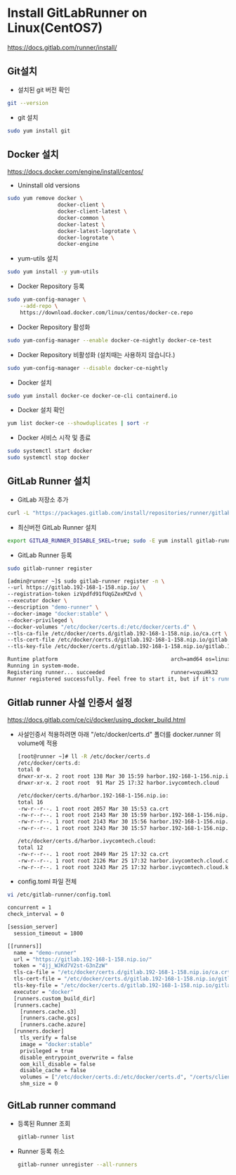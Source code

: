 # Install GitLabRunner on Linux(CentOS7)
https://docs.gitlab.com/runner/install/

## Git설치

- 설치된 git 버전 확인
```bash
git --version
```

- git 설치
```bash
sudo yum install git
```

## Docker 설치
https://docs.docker.com/engine/install/centos/

- Uninstall old versions
```bash
sudo yum remove docker \
                docker-client \
                docker-client-latest \
                docker-common \
                docker-latest \
                docker-latest-logrotate \
                docker-logrotate \
                docker-engine
```

- yum-utils 설치
```bash
sudo yum install -y yum-utils
```

- Docker Repository 등록
```bash
sudo yum-config-manager \
    --add-repo \
    https://download.docker.com/linux/centos/docker-ce.repo
```

- Docker Repository 활성화
```bash
sudo yum-config-manager --enable docker-ce-nightly docker-ce-test
```

- Docker Repository 비활성화 (설치때는 사용하지 않습니다.)
```bash
sudo yum-config-manager --disable docker-ce-nightly
```

- Docker 설치
```bash
sudo yum install docker-ce docker-ce-cli containerd.io
```

- Docker 설치 확인
```bash
yum list docker-ce --showduplicates | sort -r
```

- Docker 서비스 시작 및 종료
```bash
sudo systemctl start docker
sudo systemctl stop docker
```

## GitLab Runner 설치

- GitLab 저장소 추가
```bash
curl -L "https://packages.gitlab.com/install/repositories/runner/gitlab-runner/script.rpm.sh" | sudo bash
```

- 최신버전 GitLab Runner 설치
```bash
export GITLAB_RUNNER_DISABLE_SKEL=true; sudo -E yum install gitlab-runner
```

- GitLab Runner 등록
```bash
sudo gitlab-runner register

[admin@runner ~]$ sudo gitlab-runner register -n \
--url https://gitlab.192-168-1-158.nip.io/ \
--registration-token izVpdfd91fUqGZexMZvd \
--executor docker \
--description "demo-runner" \
--docker-image "docker:stable" \
--docker-privileged \
--docker-volumes "/etc/docker/certs.d:/etc/docker/certs.d" \
--tls-ca-file /etc/docker/certs.d/gitlab.192-168-1-158.nip.io/ca.crt \
--tls-cert-file /etc/docker/certs.d/gitlab.192-168-1-158.nip.io/gitlab.192-168-1-158.nip.io.cert \
--tls-key-file /etc/docker/certs.d/gitlab.192-168-1-158.nip.io/gitlab.192-168-1-158.nip.io.key

Runtime platform                                    arch=amd64 os=linux pid=34430 revision=132560ae version=13.9.0~beta.142.g132560ae
Running in system-mode.
Registering runner... succeeded                     runner=vqxuHk32
Runner registered successfully. Feel free to start it, but if it's running already the config should be automatically reloaded!
```

## Gitlab runner 사설 인증서 설정
https://docs.gitlab.com/ce/ci/docker/using_docker_build.html

- 사설인증서 적용하려면 아래 "/etc/docker/certs.d" 폴더를 docker.runner 의 volume에 적용
  ```bash
  [root@runner ~]# ll -R /etc/docker/certs.d
  /etc/docker/certs.d:
  total 0
  drwxr-xr-x. 2 root root 138 Mar 30 15:59 harbor.192-168-1-156.nip.io
  drwxr-xr-x. 2 root root  91 Mar 25 17:32 harbor.ivycomtech.cloud
  
  /etc/docker/certs.d/harbor.192-168-1-156.nip.io:
  total 16
  -rw-r--r--. 1 root root 2057 Mar 30 15:53 ca.crt
  -rw-r--r--. 1 root root 2143 Mar 30 15:59 harbor.192-168-1-156.nip.io.cert
  -rw-r--r--. 1 root root 2143 Mar 30 15:56 harbor.192-168-1-156.nip.io.crt
  -rw-r--r--. 1 root root 3243 Mar 30 15:57 harbor.192-168-1-156.nip.io.key
  
  /etc/docker/certs.d/harbor.ivycomtech.cloud:
  total 12
  -rw-r--r--. 1 root root 2049 Mar 25 17:32 ca.crt
  -rw-r--r--. 1 root root 2126 Mar 25 17:32 harbor.ivycomtech.cloud.cert
  -rw-r--r--. 1 root root 3243 Mar 25 17:32 harbor.ivycomtech.cloud.key
  ```

- config.toml 파일 전체
```bash
vi /etc/gitlab-runner/config.toml

concurrent = 1
check_interval = 0

[session_server]
  session_timeout = 1800

[[runners]]
  name = "demo-runner"
  url = "https://gitlab.192-168-1-158.nip.io/"
  token = "4jj_WJKd7V2st-G3nZzW"
  tls-ca-file = "/etc/docker/certs.d/gitlab.192-168-1-158.nip.io/ca.crt"
  tls-cert-file = "/etc/docker/certs.d/gitlab.192-168-1-158.nip.io/gitlab.192-168-1-158.nip.io.cert"
  tls-key-file = "/etc/docker/certs.d/gitlab.192-168-1-158.nip.io/gitlab.192-168-1-158.nip.io.key"
  executor = "docker"
  [runners.custom_build_dir]
  [runners.cache]
    [runners.cache.s3]
    [runners.cache.gcs]
    [runners.cache.azure]
  [runners.docker]
    tls_verify = false
    image = "docker:stable"
    privileged = true
    disable_entrypoint_overwrite = false
    oom_kill_disable = false
    disable_cache = false
    volumes = ["/etc/docker/certs.d:/etc/docker/certs.d", "/certs/client", "/cache"]
    shm_size = 0
```

## GitLab runner command
- 등록된 Runner 조회
  ```bash
  gitlab-runner list
  ```
- Runner 등록 취소
  ```bash
  gitlab-runner unregister --all-runners
  ```

